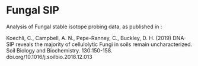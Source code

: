 # Fungal SIP

Analysis of Fungal stable isotope probing data, as published in :

Koechli, C., Campbell, A. N., Pepe-Ranney, C., Buckley, D. H. (2019) DNA-SIP reveals the majority of cellulolytic Fungi in soils remain uncharacterized. Soil Biology and Biochemistry. 130:150-158. doi.org/10.1016/j.soilbio.2018.12.013
